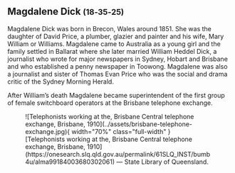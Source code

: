 ## Magdalene Dick <small>(18‑35‑25)</small>

Magdalene Dick was born in Brecon, Wales around 1851. She was the daughter of David Price, a plumber, glazier and painter and his wife, Mary William or Williams. Magdalene came to Australia as a young girl and the family settled in Ballarat where she later married William Heddel Dick, a journalist who wrote for major newspapers in Sydney, Hobart and Brisbane and who established a penny newspaper in Toowong. Magdalene was also a journalist and sister of Thomas Evan Price who was the social and drama critic of the Sydney Morning Herald. 

After William’s death Magdalene became superintendent of the first group of female switchboard operators at the Brisbane telephone exchange.

<figure markdown>
  ![Telephonists working at the, Brisbane Central telephone exchange, Brisbane, 1910](../assets/brisbane-telephone-exchange.jpg){ width="70%" class="full-width" }
  <figcaption markdown>[Telephonists working at the, Brisbane Central telephone exchange, Brisbane, 1910](https://onesearch.slq.qld.gov.au/permalink/61SLQ_INST/bumb4u/alma99184003680302061) — State Library of Queensland.</figcaption>
</figure>